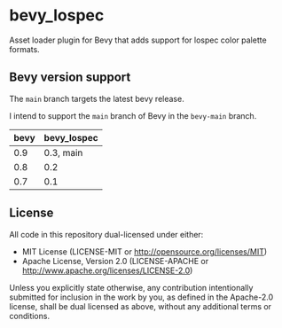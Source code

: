 # bevy_lospec

Asset loader plugin for Bevy that adds support for lospec color palette formats.

## Bevy version support

The `main` branch targets the latest bevy release.

I intend to support the `main` branch of Bevy in the `bevy-main` branch.

|bevy|bevy_lospec|
|---|---|
|0.9|0.3, main|
|0.8|0.2|
|0.7|0.1|

## License

All code in this repository dual-licensed under either:

- MIT License (LICENSE-MIT or http://opensource.org/licenses/MIT)
- Apache License, Version 2.0 (LICENSE-APACHE or http://www.apache.org/licenses/LICENSE-2.0)

Unless you explicitly state otherwise, any contribution intentionally submitted
for inclusion in the work by you, as defined in the Apache-2.0 license, shall be
dual licensed as above, without any additional terms or conditions.
